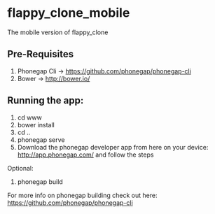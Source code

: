 # flappy_clone_mobile
The mobile version of flappy_clone

## Pre-Requisites

1. Phonegap Cli -> https://github.com/phonegap/phonegap-cli
2. Bower -> http://bower.io/

## Running the app:

1. cd www
2. bower install
3. cd ..
4. phonegap serve
5. Download the phonegap developer app from here on your device: http://app.phonegap.com/ and follow the steps

Optional:

1. phonegap build <platform>

For more info on phonegap building check out here: https://github.com/phonegap/phonegap-cli
